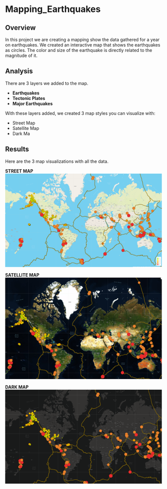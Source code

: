 # Mapping_Earthquakes

## Overview
In this project we are creating a mapping show the data gathered for a year on earthquakes. We created an interactive map that shows the earthquakes as circles. The color and size of the earthquake is directly related to the magnitude of it.
## Analysis
There are 3 layers we added to the map.
- **Earthquakes**
- **Tectonic Plates**
- **Major Earthquakes**  

With these layers added, we created 3 map styles you can visualize with:  
- Street Map
- Satellite Map
- Dark Ma  
## Results  
Here are the 3 map visualizations with all the data.  

**STREET MAP**
![street](https://github.com/ManuelRuizF/Mapping_Earthquakes/blob/main/Earthquake_Challenge/static/streetmap.PNG)  
  
    
    
**SATELLITE MAP**
![satellite](https://github.com/ManuelRuizF/Mapping_Earthquakes/blob/main/Earthquake_Challenge/static/satmap.PNG)

**DARK MAP**
![dark](https://github.com/ManuelRuizF/Mapping_Earthquakes/blob/main/Earthquake_Challenge/static/darkmap.PNG)
